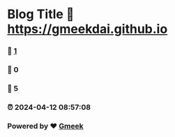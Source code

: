 # Blog Title :link: https://gmeekdai.github.io 
### :page_facing_up: [1](https://gmeekdai.github.io/tag.html) 
### :speech_balloon: 0 
### :hibiscus: 5 
### :alarm_clock: 2024-04-12 08:57:08 
### Powered by :heart: [Gmeek](https://github.com/Meekdai/Gmeek)
